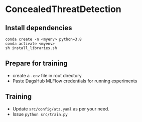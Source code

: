 # ConcealedThreatDetection

## Install dependencies

```commandline
conda create -n <myenv> python=3.8
conda activate <myenv>
sh install_libraries.sh
```

## Prepare for training
- create a `.env` file in root directory
- Paste DagsHub MLFlow credentials for running experiments

## Training
- Update `src/config/atz.yaml` as per your need.
- Issue `python src/train.py`
